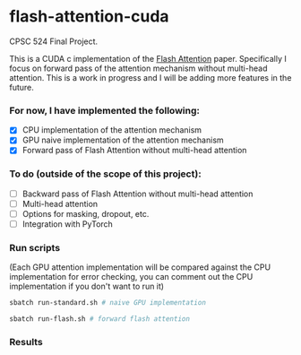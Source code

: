 # flash-attention-cuda

CPSC 524 Final Project.

This is a CUDA c implementation of the [Flash Attention](https://arxiv.org/abs/2205.14135) paper. Specifically I focus on forward pass of the attention mechanism without multi-head attention. This is a work in progress and I will be adding more features in the future.

### For now, I have implemented the following:
- [x] CPU implementation of the attention mechanism
- [x] GPU naive implementation of the attention mechanism
- [x] Forward pass of Flash Attention without multi-head attention

### To do (outside of the scope of this project):
- [ ] Backward pass of Flash Attention without multi-head attention
- [ ] Multi-head attention
- [ ] Options for masking, dropout, etc.
- [ ] Integration with PyTorch

### Run scripts
(Each GPU attention implementation will be compared against the CPU implementation for error checking, you can comment out the CPU implementation if you don't want to run it)

```bash
sbatch run-standard.sh # naive GPU implementation
```

```bash
sbatch run-flash.sh # forward flash attention
```

### Results







